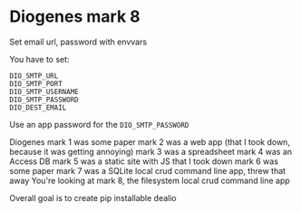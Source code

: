 Diogenes mark 8
===

Set email url, password with envvars

You have to set:

```
DIO_SMTP_URL
DIO_SMTP_PORT
DIO_SMTP_USERNAME
DIO_SMTP_PASSWORD
DIO_DEST_EMAIL
```

Use an app password for the `DIO_SMTP_PASSWORD`

Diogenes mark 1 was some paper
mark 2 was a web app (that I took down, because it was getting annoying)
mark 3 was a spreadsheet
mark 4 was an Access DB
mark 5 was a static site with JS that I took down
mark 6 was some paper
mark 7 was a SQLite local crud command line app, threw that away
You're looking at mark 8, the filesystem local crud command line app

Overall goal is to create pip installable dealio

